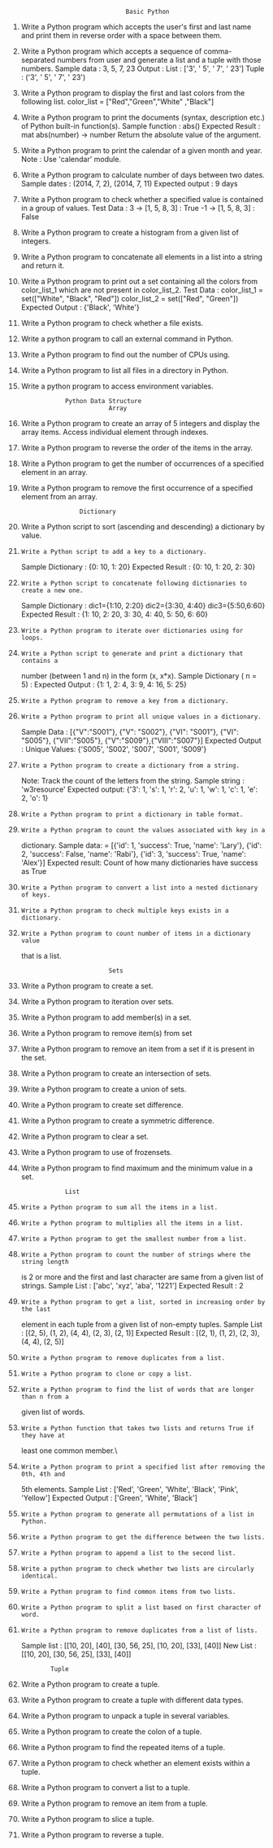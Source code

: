                                     Basic Python

1.  Write a Python program which accepts the user's first and last name and print them in
    reverse order with a space between them.

2.  Write a Python program which accepts a sequence of comma-separated numbers from user
    and generate a list and a tuple with those numbers.
    Sample data : 3, 5, 7, 23
    Output :
    List : ['3', ' 5', ' 7', ' 23']
    Tuple : ('3', ' 5', ' 7', ' 23')

3.  Write a Python program to display the first and last colors from the following list.
    color_list = ["Red","Green","White" ,"Black"]

4.  Write a Python program to print the documents (syntax, description etc.) of Python built-in
    function(s).
    Sample function : abs()
    Expected Result : mat
    abs(number) -> number
    Return the absolute value of the argument.
5.  Write a Python program to print the calendar of a given month and year.
    Note : Use 'calendar' module.

6.  Write a Python program to calculate number of days between two dates.
    Sample dates : (2014, 7, 2), (2014, 7, 11)
    Expected output : 9 days

7.  Write a Python program to check whether a specified value is contained in a group of values.
    Test Data :
    3 -> [1, 5, 8, 3] : True
    -1 -> [1, 5, 8, 3] : False

8.  Write a Python program to create a histogram from a given list of integers.

9.  Write a Python program to concatenate all elements in a list into a string and return it.

10. Write a Python program to print out a set containing all the colors from color_list_1 which
    are not present in color_list_2.
    Test Data :
    color_list_1 = set(["White", "Black", "Red"])
    color_list_2 = set(["Red", "Green"])
    Expected Output :
    {'Black', 'White'}

11. Write a Python program to check whether a file exists.

12. Write a python program to call an external command in Python.

13. Write a Python program to find out the number of CPUs using.

14. Write a Python program to list all files in a directory in Python.

15. Write a python program to access environment variables.

        			Python Data Structure
                        	    Array

16. Write a Python program to create an array of 5 integers and display the array items.
    Access individual element through indexes.

17. Write a Python program to reverse the order of the items in the array.

18. Write a Python program to get the number of occurrences of a specified element in an
    array.

19. Write a Python program to remove the first occurrence of a specified element from an
    array.

        				Dictionary

20. Write a Python script to sort (ascending and descending) a dictionary by value.

21.     Write a Python script to add a key to a dictionary.

    Sample Dictionary : {0: 10, 1: 20}
    Expected Result : {0: 10, 1: 20, 2: 30}

22.     Write a Python script to concatenate following dictionaries to create a new one.

    Sample Dictionary :
    dic1={1:10, 2:20}
    dic2={3:30, 4:40}
    dic3={5:50,6:60}
    Expected Result : {1: 10, 2: 20, 3: 30, 4: 40, 5: 50, 6: 60}

23.     Write a Python program to iterate over dictionaries using for loops.

24.     Write a Python script to generate and print a dictionary that contains a

    number (between 1 and n) in the form (x, x\*x).
    Sample Dictionary ( n = 5) :
    Expected Output : {1: 1, 2: 4, 3: 9, 4: 16, 5: 25}

25.     Write a Python program to remove a key from a dictionary.

26.     Write a Python program to print all unique values in a dictionary.

    Sample Data : [{"V":"S001"}, {"V": "S002"}, {"VI": "S001"}, {"VI": "S005"},
    {"VII":"S005"}, {"V":"S009"},{"VIII":"S007"}]
    Expected Output : Unique Values: {'S005', 'S002', 'S007', 'S001', 'S009'}

27.     Write a Python program to create a dictionary from a string.

    Note: Track the count of the letters from the string.
    Sample string : 'w3resource'
    Expected output: {'3': 1, 's': 1, 'r': 2, 'u': 1, 'w': 1, 'c': 1, 'e': 2, 'o': 1}

28.     Write a Python program to print a dictionary in table format.

29.     Write a Python program to count the values associated with key in a

    dictionary.
    Sample data: = [{'id': 1, 'success': True, 'name': 'Lary'}, {'id': 2, 'success':
    False, 'name': 'Rabi'}, {'id': 3, 'success': True, 'name': 'Alex'}]
    Expected result: Count of how many dictionaries have success as True

30.     Write a Python program to convert a list into a nested dictionary of keys.

31.     Write a Python program to check multiple keys exists in a dictionary.

32.     Write a Python program to count number of items in a dictionary value

    that is a list.

                                Sets

33. Write a Python program to create a set.

34. Write a Python program to iteration over sets.

35. Write a Python program to add member(s) in a set.

36. Write a Python program to remove item(s) from set

37. Write a Python program to remove an item from a set if it is present in the set.

38. Write a Python program to create an intersection of sets.

39. Write a Python program to create a union of sets.

40. Write a Python program to create set difference.

41. Write a Python program to create a symmetric difference.

42. Write a Python program to clear a set.

43. Write a Python program to use of frozensets.

44. Write a Python program to find maximum and the minimum value in a set.

					List

45. 	Write a Python program to sum all the items in a list.

46. 	Write a Python program to multiplies all the items in a list.

47. 	Write a Python program to get the smallest number from a list.

48. 	Write a Python program to count the number of strings where the string length
	is 2 or more and the first and last character are same from a given list of strings.
	Sample List : ['abc', 'xyz', 'aba', '1221']
	Expected Result : 2

49. 	Write a Python program to get a list, sorted in increasing order by the last
	element in each tuple from a given list of non-empty tuples.
	Sample List : [(2, 5), (1, 2), (4, 4), (2, 3), (2, 1)]
	Expected Result : [(2, 1), (1, 2), (2, 3), (4, 4), (2, 5)]

50. 	Write a Python program to remove duplicates from a list.

51. 	Write a Python program to clone or copy a list.

52. 	Write a Python program to find the list of words that are longer than n from a
	given list of words.

53. 	Write a Python function that takes two lists and returns True if they have at
	least one common member.\

54. 	Write a Python program to print a specified list after removing the 0th, 4th and
	5th elements.
	Sample List : ['Red', 'Green', 'White', 'Black', 'Pink', 'Yellow']
	Expected Output : ['Green', 'White', 'Black']

55. 	Write a Python program to generate all permutations of a list in Python.

56. 	Write a Python program to get the difference between the two lists.

57. 	Write a Python program to append a list to the second list.

58. 	Write a python program to check whether two lists are circularly identical.

59. 	Write a Python program to find common items from two lists.

60. 	Write a Python program to split a list based on first character of word.

61. 	Write a Python program to remove duplicates from a list of lists.
	Sample list : [[10, 20], [40], [30, 56, 25], [10, 20], [33], [40]]
	New List : [[10, 20], [30, 56, 25], [33], [40]]

				Tuple

62.  Write a Python program to create a tuple.

63.  Write a Python program to create a tuple with different data types.

64.  Write a Python program to unpack a tuple in several variables.

65.  Write a Python program to create the colon of a tuple.

66.  Write a Python program to find the repeated items of a tuple.

67.  Write a Python program to check whether an element exists within a tuple.

68.  Write a Python program to convert a list to a tuple.

69.  Write a Python program to remove an item from a tuple.

70.  Write a Python program to slice a tuple.

71. Write a Python program to reverse a tuple.

